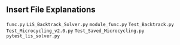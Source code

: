 ## Insert File Explanations ##
```func.py```
```LiS_Backtrack_Solver.py```
```module_func.py```
```Test_Backtrack.py```
```Test_Microcycling_v2.0.py```
```Test_Saved_Microcycling.py```
```pytest_lis_solver.py```
